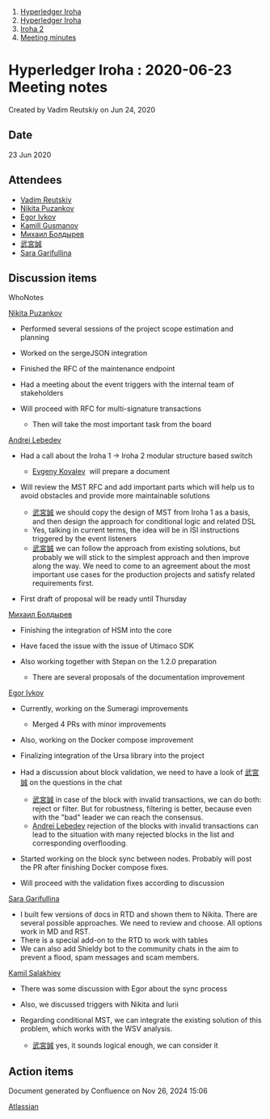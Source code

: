 1. [Hyperledger Iroha](index.html)
2. [Hyperledger Iroha](Hyperledger-Iroha_20873224.html)
3. [Iroha 2](Iroha-2_21012047.html)
4. [Meeting minutes](Meeting-minutes_21016015.html)

# Hyperledger Iroha : 2020-06-23 Meeting notes

Created by Vadim Reutskiy on Jun 24, 2020

## Date

23 Jun 2020

## Attendees

- [Vadim Reutskiy](https://lf-hyperledger.atlassian.net/wiki/people/5b8d04b72786fb2bf79a7405?ref=confluence)
- [Nikita Puzankov](https://lf-hyperledger.atlassian.net/wiki/people/5df113768998970e5b434e0a?ref=confluence)
- [Egor Ivkov](https://lf-hyperledger.atlassian.net/wiki/people/5dd9631c1cf3c20ef5ff9f0f?ref=confluence)
- [Kamill Gusmanov](https://lf-hyperledger.atlassian.net/wiki/people/557058:63da6633-c7e7-46ec-af27-94ba8825efea?ref=confluence)
- [Михаил Болдырев](https://lf-hyperledger.atlassian.net/wiki/people/557058:584193b8-9303-4b5a-8cb3-8153294c8cc2?ref=confluence)
- [武宮誠](https://lf-hyperledger.atlassian.net/wiki/people/557058:12c320e6-5d17-404f-b20e-bfa5721ae960?ref=confluence)
- [Sara Garifullina](https://lf-hyperledger.atlassian.net/wiki/people/5b6c115b2c9bd83c03707f95?ref=confluence)

## Discussion items

WhoNotes

[Nikita Puzankov](https://lf-hyperledger.atlassian.net/wiki/people/5df113768998970e5b434e0a?ref=confluence)

- Performed several sessions of the project scope estimation and planning
- Worked on the sergeJSON integration
- Finished the RFC of the maintenance endpoint
- Had a meeting about the event triggers with the internal team of stakeholders
- Will proceed with RFC for multi-signature transactions
  
  - Then will take the most important task from the board

[Andrei Lebedev](https://lf-hyperledger.atlassian.net/wiki/people/557058:c02f1b3d-42e6-4519-ba84-2d0476dccbc9?ref=confluence)

- Had a call about the Iroha 1 → Iroha 2 modular structure based switch
  
  - [Evgeny Kovalev](https://lf-hyperledger.atlassian.net/wiki/people/712020:594f9075-4294-4635-bee5-2184c91eb7b6?ref=confluence)  will prepare a document
- Will review the MST RFC and add important parts which will help us to avoid obstacles and provide more maintainable solutions
  
  - [武宮誠](https://lf-hyperledger.atlassian.net/wiki/people/557058:12c320e6-5d17-404f-b20e-bfa5721ae960?ref=confluence) we should copy the design of MST from Iroha 1 as a basis, and then design the approach for conditional logic and related DSL
  - Yes, talking in current terms, the idea will be in ISI instructions triggered by the event listeners
  - [武宮誠](https://lf-hyperledger.atlassian.net/wiki/people/557058:12c320e6-5d17-404f-b20e-bfa5721ae960?ref=confluence) we can follow the approach from existing solutions, but probably we will stick to the simplest approach and then improve along the way. We need to come to an agreement about the most important use cases for the production projects and satisfy related requirements first.
- First draft of proposal will be ready until Thursday

[Михаил Болдырев](https://lf-hyperledger.atlassian.net/wiki/people/557058:584193b8-9303-4b5a-8cb3-8153294c8cc2?ref=confluence)

- Finishing the integration of HSM into the core
- Have faced the issue with the issue of Utimaco SDK
- Also working together with Stepan on the 1.2.0 preparation
  
  - There are several proposals of the documentation improvement

[Egor Ivkov](https://lf-hyperledger.atlassian.net/wiki/people/5dd9631c1cf3c20ef5ff9f0f?ref=confluence)

- Currently, working on the Sumeragi improvements
  
  - Merged 4 PRs with minor improvements
- Also, working on the Docker compose improvement
- Finalizing integration of the Ursa library into the project
- Had a discussion about block validation, we need to have a look of [武宮誠](https://lf-hyperledger.atlassian.net/wiki/people/557058:12c320e6-5d17-404f-b20e-bfa5721ae960?ref=confluence) on the questions in the chat
  
  - [武宮誠](https://lf-hyperledger.atlassian.net/wiki/people/557058:12c320e6-5d17-404f-b20e-bfa5721ae960?ref=confluence) in case of the block with invalid transactions, we can do both: reject or filter. But for robustness, filtering is better, because even with the "bad" leader we can reach the consensus.
  - [Andrei Lebedev](https://lf-hyperledger.atlassian.net/wiki/people/557058:c02f1b3d-42e6-4519-ba84-2d0476dccbc9?ref=confluence) rejection of the blocks with invalid transactions can lead to the situation with many rejected blocks in the list and corresponding overflooding.
- Started working on the block sync between nodes. Probably will post the PR after finishing Docker compose fixes.
- Will proceed with the validation fixes according to discussion

[Sara Garifullina](https://lf-hyperledger.atlassian.net/wiki/people/5b6c115b2c9bd83c03707f95?ref=confluence)

- I built few versions of docs in RTD and shown them to Nikita. There are several possible approaches. We need to review and choose. All options work in MD and RST.
- There is a special add-on to the RTD to work with tables
- We can also add Shieldy bot to the community chats in the aim to prevent a flood, spam messages and scam members.

[Kamil Salakhiev](https://lf-hyperledger.atlassian.net/wiki/people/557058:07723e0b-a027-4cc4-ad6d-324e41cccb4d?ref=confluence)

- There was some discussion with Egor about the sync process
- Also, we discussed triggers with Nikita and Iurii
- Regarding conditional MST, we can integrate the existing solution of this problem, which works with the WSV analysis.
  
  - [武宮誠](https://lf-hyperledger.atlassian.net/wiki/people/557058:12c320e6-5d17-404f-b20e-bfa5721ae960?ref=confluence) yes, it sounds logical enough, we can consider it

## Action items

Document generated by Confluence on Nov 26, 2024 15:06

[Atlassian](http://www.atlassian.com/)
